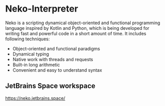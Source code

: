# Neko-Interpreter

Neko is a scripting dynamical object-oriented and functional programming language inspired by Kotlin and Python, which is being developed for writing fast and powerful code in a short amount of time. It includes following techniques:

* Object-oriented and functional paradigms
* Dynamical typing
* Native work with threads and requests
* Built-in long arithmetic
* Convenient and easy to understand syntax

## JetBrains Space workspace

https://neko.jetbrains.space/
